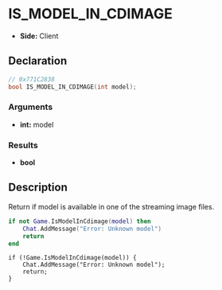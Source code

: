 # IS_MODEL_IN_CDIMAGE
- **Side:** Client

## Declaration
```cpp
// 0x771C2838
bool IS_MODEL_IN_CDIMAGE(int model);
```

### Arguments
- **int:** model

### Results
- **bool**

## Description
Return if model is available in one of the streaming image files.

```lua
if not Game.IsModelInCdimage(model) then
    Chat.AddMessage("Error: Unknown model")
    return
end
```

```squirrel
if (!Game.IsModelInCdimage(model)) {
    Chat.AddMessage("Error: Unknown model");
    return;
}
```